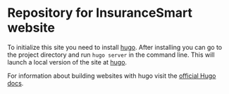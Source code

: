 # Repository for InsuranceSmart website

To initialize this site you need to install [hugo](https://gohugo.io/). After installing you can go to the project directory and run `hugo server` in the command line. This will launch a local version of the site at [hugo](http://localhost:1313/).

For information about building websites with hugo visit the [official Hugo docs](https://gohugo.io/documentation/).